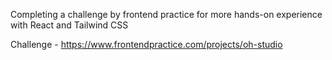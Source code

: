 Completing a challenge by frontend practice for more hands-on experience with React and Tailwind CSS

Challenge - https://www.frontendpractice.com/projects/oh-studio

